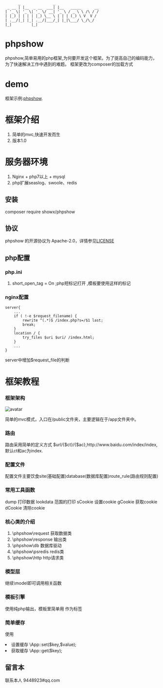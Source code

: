 
```
      _               _
 _ __ | |__  _ __  ___| |__   _____      __
| '_ \| '_ \| '_ \/ __| '_ \ / _ \ \ /\ / /
| |_) | | | | |_) \__ \ | | | (_) \ V  V /
| .__/|_| |_| .__/|___/_| |_|\___/ \_/\_/
|_|         |_|
```
# phpshow
phpshow,简单易用的php框架,为何要开发这个框架。为了提高自己的编码能力，为了快速解决工作中遇到的难题。
框架更改为composer的加载方式

# demo
框架示例:[phpshow](https://github.com/showx/phpshow_demo "phpshow"). 

# 框架介绍
1.  简单的mvc,快速开发而生
2.  版本1.0
# 服务器环境
1.  Nginx + php7以上 + mysql
2.  php扩展seaslog、swoole、redis

## 安装
composer require showx/phpshow

## 协议
phpshow 的开源协议为 Apache-2.0，详情参见[LICENSE](LICENSE)

## php配置
### php.ini
1.  short_open_tag = On  ;php短标记打开 <? ?>,模板要使用这样的标记

### nginx配置
``` 
server{
    ...
    if ( !-e $request_filename) {
    	rewrite ^(.*)$ /index.php?s=/$1 last;
    	break;
	}
	location / {
		try_files $uri $uri/ /index.html;
	}
	...
}
```
server中增加$request_file的判断

# 框架教程
### 框架架构

![avatar](readme.png)


简单的mvc模式，入口在/public文件夹，主要逻辑在于/app文件夹中。

### 路由
<p>路由采用简单的定义方式 $url/{$ct}/{$ac},http://www.baidu.com/index/index,默认ct和ac为index.</p>

### 配置文件  
<p>配置文件主要饮食site(基础配置)database(数据库配置)route_rule(路由规则配置)</p>

### 常用工具函数

dump 打印数据
lookdata 范围的打印
sCookie 设置cookie
gCookie 获取cookie
dCookie 清除cookie

### 核心类的介绍

1. \phpshow\request 获取数据类
2. \phpshow\response 输出类
3. \phpshow\db 数据库驱动
4. \phpshow\psredis redis类
5. \phpshow\http http请求类

### 模型层
继续\model即可调用相关函数

### 模板引擎
使用纯php输出，模板里简单用<? ?> 作为标签

### 简单缓存
使用
<li> 设置缓存 \App::set($key,$value);</li>
<li> 获取缓存 \App::get($key); </li>

## 留言本
联系本人 9448923#qq.com